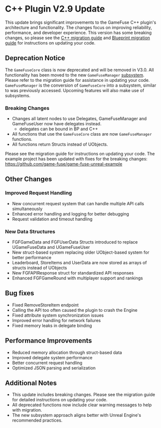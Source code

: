 # C++ Plugin V2.9 Update

This update brings significant improvements to the GameFuse C++ plugin's architecture and functionality. The changes focus on improving reliability, performance, and developer experience. This version has some breaking changes, so please see the [C++ migration guide](V2.9%20Unreal%20C++%20Migration%20Guide.md) and [Blueprint migration guide](../Blueprints%20Unreal/V2.9%20Blueprint%20Migration%20Guide.md) for instructions on updating your code.

## Deprecation Notice
The `GameFuseCore` class is now deprecated and will be removed in V3.0. All functionality has been moved to the new `GameFuseManager` [subsystem](https://dev.epicgames.com/documentation/en-us/unreal-engine/programming-subsystems-in-unreal-engine). Please refer to the migration guide for assistance in updating your code. `GameFuseManager` is the conversion of `GameFuseCore` into a subsystem, similar to was previously accessed. Upcoming features will also make use of subsystems.

### Breaking Changes
- Changes all latent nodes to use Delegates, GameFuseManager and GameFuseUser now have delegates instead.
  - delegates can be bound in BP and C++
- All functions that use the `GameFuseCore` class are now `GameFuseManager` functions.
- All functions return Structs instead of UObjects.

Please see the migration guide for instructions on updating your code.
The example project has been updated with fixes for the breaking changes: https://github.com/game-fuse/game-fuse-unreal-example



## Other Changes

### Improved Request Handling
- New concurrent request system that can handle multiple API calls simultaneously
- Enhanced error handling and logging for better debugging
- Request validation and timeout handling

### New Data Structures
- FGFGameData and FGFUserData Structs introduced to replace UGameFuseData and UGameFuseUser
- New struct-based system replacing older UObject-based system for better performance
- Leaderboard, StoreItems and UserData are now stored as arrays of structs instead of UObjects
- New FGFAPIResponse struct for standardized API responses
- Enhanced FGFGameRound with multiplayer support and rankings


## Bug fixes
- Fixed RemoveStoreItem endpoint
- Calling the API too often caused the plugin to crash the Engine
- Fixed attribute system synchronization issues
- Improved error handling for network failures
- Fixed memory leaks in delegate binding

## Performance Improvements
- Reduced memory allocation through struct-based data
- Improved delegate system performance
- Better concurrent request handling
- Optimized JSON parsing and serialization

## Additional Notes
- This update includes breaking changes. Please see the migration guide for detailed instructions on updating your code.
- All deprecated functions now include clear warning messages to help with migration.
- The new subsystem approach aligns better with Unreal Engine's recommended practices.
